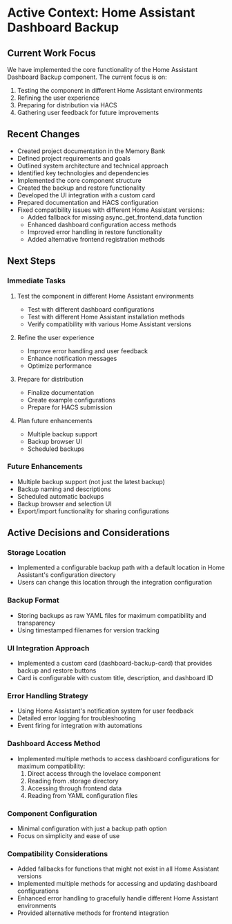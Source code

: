 # Active Context: Home Assistant Dashboard Backup

## Current Work Focus
We have implemented the core functionality of the Home Assistant Dashboard Backup component. The current focus is on:

1. Testing the component in different Home Assistant environments
2. Refining the user experience
3. Preparing for distribution via HACS
4. Gathering user feedback for future improvements

## Recent Changes
- Created project documentation in the Memory Bank
- Defined project requirements and goals
- Outlined system architecture and technical approach
- Identified key technologies and dependencies
- Implemented the core component structure
- Created the backup and restore functionality
- Developed the UI integration with a custom card
- Prepared documentation and HACS configuration
- Fixed compatibility issues with different Home Assistant versions:
  - Added fallback for missing async_get_frontend_data function
  - Enhanced dashboard configuration access methods
  - Improved error handling in restore functionality
  - Added alternative frontend registration methods

## Next Steps

### Immediate Tasks
1. Test the component in different Home Assistant environments
   - Test with different dashboard configurations
   - Test with different Home Assistant installation methods
   - Verify compatibility with various Home Assistant versions

2. Refine the user experience
   - Improve error handling and user feedback
   - Enhance notification messages
   - Optimize performance

3. Prepare for distribution
   - Finalize documentation
   - Create example configurations
   - Prepare for HACS submission

4. Plan future enhancements
   - Multiple backup support
   - Backup browser UI
   - Scheduled backups

### Future Enhancements
- Multiple backup support (not just the latest backup)
- Backup naming and descriptions
- Scheduled automatic backups
- Backup browser and selection UI
- Export/import functionality for sharing configurations

## Active Decisions and Considerations

### Storage Location
- Implemented a configurable backup path with a default location in Home Assistant's configuration directory
- Users can change this location through the integration configuration

### Backup Format
- Storing backups as raw YAML files for maximum compatibility and transparency
- Using timestamped filenames for version tracking

### UI Integration Approach
- Implemented a custom card (dashboard-backup-card) that provides backup and restore buttons
- Card is configurable with custom title, description, and dashboard ID

### Error Handling Strategy
- Using Home Assistant's notification system for user feedback
- Detailed error logging for troubleshooting
- Event firing for integration with automations

### Dashboard Access Method
- Implemented multiple methods to access dashboard configurations for maximum compatibility:
  1. Direct access through the lovelace component
  2. Reading from .storage directory
  3. Accessing through frontend data
  4. Reading from YAML configuration files

### Component Configuration
- Minimal configuration with just a backup path option
- Focus on simplicity and ease of use

### Compatibility Considerations
- Added fallbacks for functions that might not exist in all Home Assistant versions
- Implemented multiple methods for accessing and updating dashboard configurations
- Enhanced error handling to gracefully handle different Home Assistant environments
- Provided alternative methods for frontend integration
